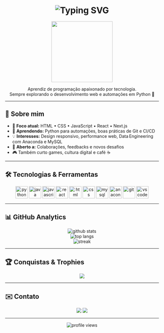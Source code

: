 <h1 align="center">
  <img src="https://readme-typing-svg.herokuapp.com/?font=Fira+Code&size=28&pause=800&color=36BCF7&center=true&vCenter=true&width=820&lines=Olá%2C+eu+sou+o+Henrique+Gustavo+König!;Bem-vindo+ao+meu+perfil+no+GitHub!;Happy+Coding+%F0%9F%92%BB" alt="Typing SVG" />
</h1>

<p align="center">
  <img src="https://media.giphy.com/media/qgQUggAC3Pfv687qPC/giphy.gif" width="200"/>
</p>

<p align="center">
  Aprendiz de programação apaixonado por tecnologia.<br/>
  Sempre explorando o desenvolvimento web e automações em Python 🚀
</p>

---

## 🚀 Sobre mim
- 🔭 **Foco atual:** HTML • CSS • JavaScript • React • Next.js  
- 🌱 **Aprendendo:** Python para automações, boas práticas de Git e CI/CD  
- 💡 **Interesses:** Design responsivo, performance web, Data Engineering com Anaconda e MySQL  
- 🤝 **Aberto a:** Colaborações, feedbacks e novos desafios  
- 🎮 Também curto games, cultura digital e café ☕  

---

## 🛠 Tecnologias & Ferramentas

<p align="center">
  <img src="https://cdn.jsdelivr.net/gh/devicons/devicon/icons/python/python-original.svg" height="40" alt="python"/>
  <img src="https://cdn.jsdelivr.net/gh/devicons/devicon/icons/java/java-original.svg" height="40" alt="java"/>
  <img src="https://cdn.jsdelivr.net/gh/devicons/devicon/icons/javascript/javascript-original.svg" height="40" alt="javascript"/>
  <img src="https://cdn.jsdelivr.net/gh/devicons/devicon/icons/react/react-original.svg" height="40" alt="react"/>
  <img src="https://cdn.jsdelivr.net/gh/devicons/devicon/icons/html5/html5-plain.svg" height="40" alt="html"/>
  <img src="https://cdn.jsdelivr.net/gh/devicons/devicon/icons/css3/css3-plain.svg" height="40" alt="css"/>
  <img src="https://cdn.jsdelivr.net/gh/devicons/devicon/icons/mysql/mysql-original.svg" height="40" alt="mysql"/>
  <img src="https://cdn.jsdelivr.net/gh/devicons/devicon/icons/anaconda/anaconda-original.svg" height="40" alt="anaconda"/>
  <img src="https://cdn.jsdelivr.net/gh/devicons/devicon/icons/git/git-original.svg" height="40" alt="git"/>
  <img src="https://cdn.jsdelivr.net/gh/devicons/devicon/icons/vscode/vscode-original.svg" height="40" alt="vscode"/>
</p>

---

## 📊 GitHub Analytics

<p align="center">
  <img src="https://github-readme-stats.vercel.app/api?username=Henrique-konig&show_icons=true&theme=radical&locale=pt_BR" alt="github stats" />
  <br/>
  <img src="https://github-readme-stats.vercel.app/api/top-langs/?username=Henrique-konig&layout=compact&theme=radical" alt="top langs" />
  <br/>
  <img src="https://github-readme-streak-stats.herokuapp.com/?user=Henrique-konig&theme=radical" alt="streak" />
</p>

---

## 🏆 Conquistas & Trophies

<p align="center">
  <img src="https://github-profile-trophy.vercel.app/?username=Henrique-konig&theme=onedark&no-frame=true&no-bg=true&margin-w=4" />
</p>

---

## ✉️ Contato

<p align="center">
  <a href="mailto:henrique.gustavo.konig@gmail.com"><img src="https://img.shields.io/badge/-Email-EA4335?style=flat&logo=Gmail&logoColor=white"/></a>
  <a href="https://www.linkedin.com/in/henrique-konig/" target="_blank"><img src="https://img.shields.io/badge/-LinkedIn-0A66C2?style=flat&logo=Linkedin&logoColor=white"/></a>
</p>

---

<p align="center">
  <img src="https://komarev.com/ghpvc/?username=Henrique-konig&label=Profile+views&color=0e75b6&style=flat" alt="profile views"/>
</p>

<!--
**Henrique-konig/Henrique-konig** é um ✨ _repositório README de perfil_ ✨.  
Este arquivo aparece automaticamente no topo do seu perfil GitHub!
-->
